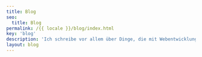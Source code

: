 ```yaml
---
title: Blog
seo:
  title: Blog
permalink: /{{ locale }}/blog/index.html
key: 'blog'
description: 'Ich schreibe vor allem über Dinge, die mit Webentwicklung zu tun haben. Projekte, Ansätze und Beobachtungen, Dinge, die ich gelernt habe oder für wichtig halte.'
layout: blog
---
```

